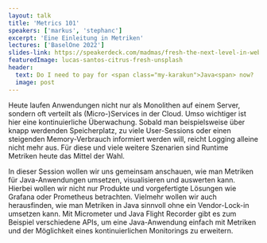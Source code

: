 ```yaml
---
layout: talk
title: 'Metrics 101'
speakers: ['markus', 'stephanc']
excerpt: 'Eine Einleitung in Metriken'
lectures: ['BaselOne 2022']
slides-link: https://speakerdeck.com/madmas/fresh-the-next-level-in-web-applications
featuredImage: lucas-santos-citrus-fresh-unsplash
header:
  text: Do I need to pay for <span class="my-karakun">Java<span> now?
  image: post
---
```


Heute laufen Anwendungen nicht nur als Monolithen auf einem Server, sondern oft verteilt als (Micro-)Services in der Cloud.
Umso wichtiger ist hier eine kontinuierliche Überwachung.
Sobald man beispielsweise über knapp werdenden Speicherplatz, zu viele User-Sessions oder einen steigenden Memory-Verbrauch informiert werden will, reicht Logging alleine nicht mehr aus.
Für diese und viele weitere Szenarien sind Runtime Metriken heute das Mittel der Wahl.

In dieser Session wollen wir uns gemeinsam anschauen, wie man Metriken für Java-Anwendungen umsetzen, visualisieren und auswerten kann.
Hierbei wollen wir nicht nur Produkte und vorgefertigte Lösungen wie Grafana oder Prometheus betrachten.
Vielmehr wollen wir auch herausfinden, wie man Metriken in Java sinnvoll ohne ein Vendor-Lock-in umsetzen kann.
Mit Micrometer und Java Flight Recorder gibt es zum Beispiel verschiedene APIs, um eine Java-Anwendung einfach mit Metriken und der Möglichkeit eines kontinuierlichen Monitorings zu erweitern.
